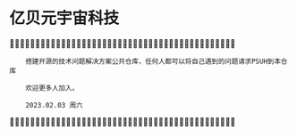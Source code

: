# 亿贝元宇宙科技

🤣✨✨✨✨✨✨✨✨✨✨✨✨✨✨✨✨✨✨✨✨✨✨✨✨✨✨✨✨✨✨✨✨✨✨✨✨✨✨✨✨✨✨🤣






        搭建开源的技术问题解决方案公共仓库，任何人都可以将自己遇到的问题请求PSUH到本仓库
        
        欢迎更多人加入。

        2023.02.03 周六 



        
        
🤣✨✨✨✨✨✨✨✨✨✨✨✨✨✨✨✨✨✨✨✨✨✨✨✨✨✨✨✨✨✨✨✨✨✨✨✨✨✨✨✨✨✨🤣
